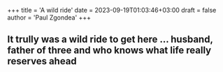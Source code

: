 +++
title = 'A wild ride'
date = 2023-09-19T01:03:46+03:00
draft = false
author = 'Paul Zgondea'
+++
## It trully was a wild ride to get here ... husband, father of three and who knows what life really reserves ahead